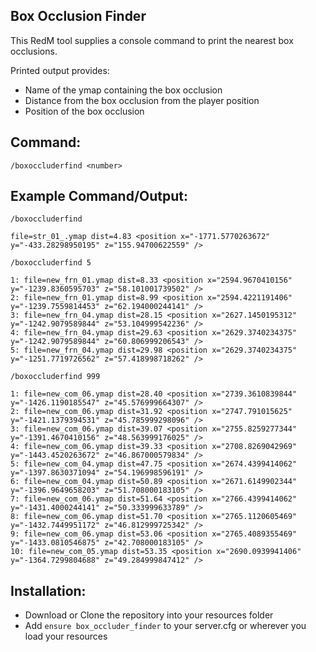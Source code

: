 ## Box Occlusion Finder
This RedM tool supplies a console command to print the nearest box occlusions.

Printed output provides:
- Name of the ymap containing the box occlusion
- Distance from the box occlusion from the player position
- Position of the box occlusion

## Command:
```
/boxoccluderfind <number>
```

## Example Command/Output:
```
/boxoccluderfind

file=str_01_.ymap dist=4.83 <position x="-1771.5770263672" y="-433.28298950195" z="155.94700622559" />
```
```
/boxoccluderfind 5

1: file=new_frn_01.ymap dist=8.33 <position x="2594.9670410156" y="-1239.8360595703" z="58.101001739502" />
2: file=new_frn_01.ymap dist=8.99 <position x="2594.4221191406" y="-1239.7559814453" z="62.194000244141" />
3: file=new_frn_04.ymap dist=28.15 <position x="2627.1450195312" y="-1242.9079589844" z="53.104999542236" />
4: file=new_frn_04.ymap dist=29.63 <position x="2629.3740234375" y="-1242.9079589844" z="60.806999206543" />
5: file=new_frn_04.ymap dist=29.98 <position x="2629.3740234375" y="-1251.7719726562" z="57.418998718262" />
```
```
/boxoccluderfind 999

1: file=new_com_06.ymap dist=28.40 <position x="2739.3610839844" y="-1426.1190185547" z="45.576999664307" />
2: file=new_com_06.ymap dist=31.92 <position x="2747.791015625" y="-1421.1379394531" z="45.785999298096" />
3: file=new_com_06.ymap dist=39.07 <position x="2755.8259277344" y="-1391.4670410156" z="48.563999176025" />
4: file=new_com_06.ymap dist=39.33 <position x="2708.8269042969" y="-1443.4520263672" z="46.867000579834" />
5: file=new_com_04.ymap dist=47.75 <position x="2674.4399414062" y="-1397.8630371094" z="54.196998596191" />
6: file=new_com_04.ymap dist=50.89 <position x="2671.6149902344" y="-1396.9649658203" z="51.708000183105" />
7: file=new_com_06.ymap dist=51.64 <position x="2766.4399414062" y="-1431.4000244141" z="50.333999633789" />
8: file=new_com_06.ymap dist=51.70 <position x="2765.1120605469" y="-1432.7449951172" z="46.812999725342" />
9: file=new_com_06.ymap dist=53.06 <position x="2765.4089355469" y="-1433.0810546875" z="42.708000183105" />
10: file=new_com_05.ymap dist=53.35 <position x="2690.0939941406" y="-1364.7299804688" z="49.284999847412" />
```

## Installation:
- Download or Clone the repository into your resources folder
- Add `ensure box_occluder_finder` to your server.cfg or wherever you load your resources
